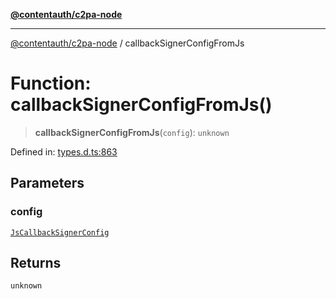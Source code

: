 [**@contentauth/c2pa-node**](../README.md)

***

[@contentauth/c2pa-node](../README.md) / callbackSignerConfigFromJs

# Function: callbackSignerConfigFromJs()

> **callbackSignerConfigFromJs**(`config`): `unknown`

Defined in: [types.d.ts:863](https://github.com/contentauth/c2pa-node-v2/blob/92024140271b3589278f2b732abca2c4a33b231a/js-src/types.d.ts#L863)

## Parameters

### config

[`JsCallbackSignerConfig`](../interfaces/JsCallbackSignerConfig.md)

## Returns

`unknown`
